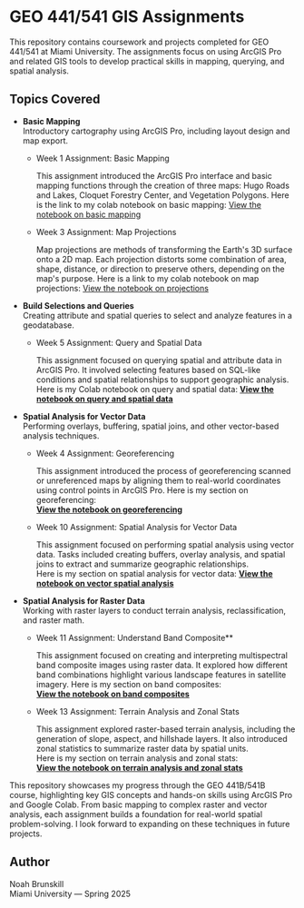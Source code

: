 # GEO 441/541 GIS Assignments

This repository contains coursework and projects completed for GEO 441/541 at Miami University. The assignments focus on using ArcGIS Pro and related GIS tools to develop practical skills in mapping, querying, and spatial analysis.

## Topics Covered

- **Basic Mapping**  
  Introductory cartography using ArcGIS Pro, including layout design and map export.
  - Week 1 Assignment: Basic Mapping

    This assignment introduced the ArcGIS Pro interface and basic mapping functions through the creation of three maps: Hugo Roads and Lakes, Cloquet Forestry Center, and Vegetation Polygons. Here is the link to my colab notebook on basic mapping: [View the notebook on basic mapping](https://github.com/DestroyerDay/Geo-441-Database/blob/main/Week%201%20Basic%20Mapping.ipynb)
    
  - Week 3 Assignment: Map Projections

    Map projections are methods of transforming the Earth's 3D surface onto a 2D map. Each projection distorts some combination of area, shape, distance, or direction to preserve others, depending on the map's 
    purpose. Here is a link to my colab notebook on map projections: [View the notebook on projections](https://github.com/DestroyerDay/Geo-441-Database/blob/main/Week%203%20assignment%3A%20Projections.ipynb)

- **Build Selections and Queries**  
  Creating attribute and spatial queries to select and analyze features in a geodatabase.
  - Week 5 Assignment: Query and Spatial Data 

    This assignment focused on querying spatial and attribute data in ArcGIS Pro. It involved selecting features based on SQL-like conditions and spatial 
    relationships to support geographic analysis.  
    Here is my Colab notebook on query and spatial data: [**View the notebook on query and spatial data**](https://github.com/DestroyerDay/Geo-441-Database/blob/main/Week%205%20assignment%3A%20Query%20and%20spatial%20data.ipynb)

- **Spatial Analysis for Vector Data**  
  Performing overlays, buffering, spatial joins, and other vector-based analysis techniques.
  - Week 4 Assignment: Georeferencing
    
    This assignment introduced the process of georeferencing scanned or unreferenced maps by aligning them to real-world coordinates using control points in ArcGIS 
    Pro.  Here is my section on georeferencing:  
    [**View the notebook on georeferencing**](https://github.com/DestroyerDay/Geo-441-Database/blob/main/Week%204%20assignment%3A%20Georeferencing.ipynb)
  - Week 10 Assignment: Spatial Analysis for Vector Data  

    This assignment focused on performing spatial analysis using vector data. Tasks included creating buffers, overlay analysis, and spatial joins to extract and 
    summarize geographic relationships.  
    Here is my section on spatial analysis for vector data: 
    [**View the notebook on vector spatial analysis**](https://github.com/DestroyerDay/Geo-441-Database/blob/main/Week%2010%20assignment%3A%20Spatial%20Analysis%20for%20Vector%20Data.ipynb)

- **Spatial Analysis for Raster Data**  
  Working with raster layers to conduct terrain analysis, reclassification, and raster math.
  - Week 11 Assignment: Understand Band Composite**  

    This assignment focused on creating and interpreting multispectral band composite images using raster data. It explored how different band combinations 
    highlight various landscape features in satellite imagery.  Here is my section on band composites:  
    [**View the notebook on band composites**](https://github.com/DestroyerDay/Geo-441-Database/blob/main/Week%2011%20assignment%3A%20Understand%20Band%20Composite.ipynb)

  - Week 13 Assignment: Terrain Analysis and Zonal Stats  

    This assignment explored raster-based terrain analysis, including the generation of slope, aspect, and hillshade layers. It also introduced zonal statistics to 
    summarize raster data by spatial units.  
    Here is my section on terrain analysis and zonal stats:  
    [**View the notebook on terrain analysis and zonal stats**](https://github.com/DestroyerDay/Geo-441-Database/blob/main/Week%2013%20assignment%3A%20Terrain%20Analysis%20and%20Zonal%20Stats.ipynb)

This repository showcases my progress through the GEO 441B/541B course, highlighting key GIS concepts and hands-on skills using ArcGIS Pro and Google Colab. From basic mapping to complex raster and vector analysis, each assignment builds a foundation for real-world spatial problem-solving. I look forward to expanding on these techniques in future projects.

## Author

Noah Brunskill  
Miami University — Spring 2025

